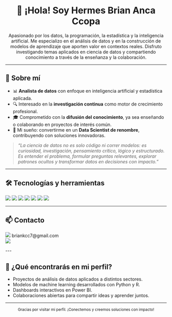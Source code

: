 <h1 align="center">👋 ¡Hola! Soy Hermes Brian Anca Ccopa</h1>

<p align="center">
Apasionado por los datos, la programación, la estadística y la inteligencia artificial. Me especializo en el análisis de datos y en la construcción de modelos de aprendizaje que aporten valor en contextos reales. Disfruto investigando temas aplicados en ciencia de datos y compartiendo conocimiento a través de la enseñanza y la colaboración.
</p>

---

## 📌 Sobre mí

- 📊 **Analista de datos** con enfoque en inteligencia artificial y estadística aplicada.
- 🔍 Interesado en la **investigación continua** como motor de crecimiento profesional.
- 🎓 Comprometido con la **difusión del conocimiento**, ya sea enseñando o colaborando en proyectos de interés común.
- 🌟 Mi sueño: convertirme en un **Data Scientist de renombre**, contribuyendo con soluciones innovadoras.

> *“La ciencia de datos no es solo código ni correr modelos: es curiosidad, investigación, pensamiento crítico, lógico y estructurado. Es entender el problema, formular preguntas relevantes, explorar patrones ocultos y transformar datos en decisiones con impacto.”*

---

## 🛠️ Tecnologías y herramientas

<p align="left">
  <img src="https://img.shields.io/badge/Python-3776AB?style=for-the-badge&logo=python&logoColor=white" />
  <img src="https://img.shields.io/badge/R-276DC3?style=for-the-badge&logo=r&logoColor=white" />
  <img src="https://img.shields.io/badge/SQL-CC2927?style=for-the-badge&logo=postgresql&logoColor=white" />
  <img src="https://img.shields.io/badge/Power%20BI-F2C811?style=for-the-badge&logo=powerbi&logoColor=black" />
  <img src="https://img.shields.io/badge/Git-F05032?style=for-the-badge&logo=git&logoColor=white" />
  <img src="https://img.shields.io/badge/C++-00599C?style=for-the-badge&logo=c%2B%2B&logoColor=white" />
  <img src="https://img.shields.io/badge/Java-007396?style=for-the-badge&logo=java&logoColor=white" />
</p>

---

## 📫 Contacto

<p align="left">
  <img src="https://img.shields.io/badge/Gmail-D14836?style=for-the-badge&logo=gmail&logoColor=white" />
  briankcc7@gmail.com  
  <br>
  <a href="https://www.linkedin.com/in/hermes-brian-anca-ccopa-927565340">
    <img src="https://img.shields.io/badge/LinkedIn-0A66C2?style=for-the-badge&logo=linkedin&logoColor=white" />
  </a>
</p>
---

## 🚀 ¿Qué encontrarás en mi perfil?

- Proyectos de análisis de datos aplicados a distintos sectores.
- Modelos de machine learning desarrollados con Python y R.
- Dashboards interactivos en Power BI.
- Colaboraciones abiertas para compartir ideas y aprender juntos.

---

<p align="center">
  <sub>Gracias por visitar mi perfil. ¡Conectemos y creemos soluciones con impacto!</sub>
</p>
